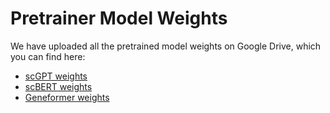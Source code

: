 # Pretrainer Model Weights
We have uploaded all the pretrained model weights on Google Drive, which you can find here:
* [scGPT weights](https://drive.google.com/drive/folders/1k0kTw6QNtPwCh39SdobUbNJinUM7kxwz?usp=drive_link)
* [scBERT weights](https://drive.google.com/drive/folders/1IgThYytC9btP6Ty-J67b5YrhZuIvBIXr?usp=sharing)
* [Geneformer weights](https://drive.google.com/drive/folders/1cWWo_E3KnnHyl88fRuEfwWPSagfMywF0?usp=sharing)

